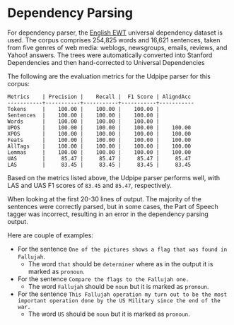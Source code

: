 # Dependency Parsing

For dependency parser, the [English EWT](https://github.com/UniversalDependencies/UD_English-EWT) universal dependency dataset is used.
The corpus comprises 254,825 words and 16,621 sentences, taken from five genres of web media: weblogs, newsgroups,
emails, reviews, and Yahoo! answers. The trees were automatically converted into Stanford Dependencies and then hand-corrected to Universal Dependencies

The following are the evaluation metrics for the Udpipe parser for this corpus:

```text
Metrics    | Precision |    Recall |  F1 Score | AligndAcc
-----------+-----------+-----------+-----------+-----------
Tokens     |    100.00 |    100.00 |    100.00 |
Sentences  |    100.00 |    100.00 |    100.00 |
Words      |    100.00 |    100.00 |    100.00 |
UPOS       |    100.00 |    100.00 |    100.00 |    100.00
XPOS       |    100.00 |    100.00 |    100.00 |    100.00
Feats      |    100.00 |    100.00 |    100.00 |    100.00
AllTags    |    100.00 |    100.00 |    100.00 |    100.00
Lemmas     |    100.00 |    100.00 |    100.00 |    100.00
UAS        |     85.47 |     85.47 |     85.47 |     85.47
LAS        |     83.45 |     83.45 |     83.45 |     83.45
```

Based on the metrics listed above, the Udpipe parser performs well, with LAS and UAS F1 scores of `83.45` and `85.47`, respectively.

When looking at the first 20-30 lines of output. The majority of the sentences were correctly parsed, but in some cases,
the Part of Speech tagger was incorrect, resulting in an error in the dependency parsing output.

Here are couple of examples:

* For the sentence `One of the pictures shows a flag that was found in Fallujah`.
  * The word `that` should be `determiner` where as in the output it is marked as `pronoun`.
* For the sentence `Compare the flags to the Fallujah one.`
  * The word `Fallujah` should be `noun` but it is marked as `pronoun`.
* For the sentence `This Fallujah operation my turn out to be the most important operation done by the US Military since the end of the war.`
  * The word `US` should be `noun` but it is marked as `pronoun`.
